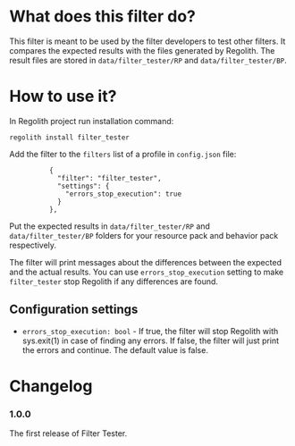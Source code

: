 # What does this filter do?
This filter is meant to be used by the filter developers to test other filters.
It compares the expected results with the files generated by Regolith. The
result files are stored in `data/filter_tester/RP` and `data/filter_tester/BP`.

# How to use it?
In Regolith project run installation command:
```
regolith install filter_tester
```

Add the filter to the `filters` list of a profile in `config.json` file:
```
          {
            "filter": "filter_tester",
            "settings": {
              "errors_stop_execution": true
            }
          },
```
Put the expected results in `data/filter_tester/RP` and
`data/filter_tester/BP` folders for your resource pack and behavior
pack respectively.

The filter will print messages about the differences between the expected
and the actual results. You can use `errors_stop_execution` setting to make
`filter_tester` stop Regolith if any differences are found.

## Configuration settings
- `errors_stop_execution: bool` - If true, the filter will stop Regolith with
  sys.exit(1) in case of finding any errors. If false, the filter will just
  print the errors and continue. The default value is false.


# Changelog

### 1.0.0 

The first release of Filter Tester.